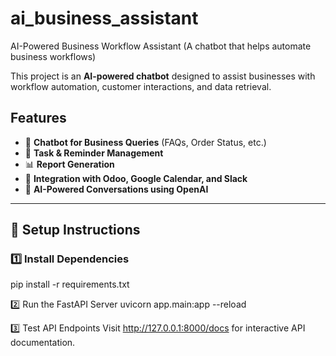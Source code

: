 # ai_business_assistant
AI-Powered Business Workflow Assistant (A chatbot that helps automate business workflows)


This project is an **AI-powered chatbot** designed to assist businesses with workflow automation, customer interactions, and data retrieval.

## Features  
- 💬 **Chatbot for Business Queries** (FAQs, Order Status, etc.)  
- 📅 **Task & Reminder Management**  
- 📊 **Report Generation**  
- 🔌 **Integration with Odoo, Google Calendar, and Slack**  
- 🤖 **AI-Powered Conversations using OpenAI**  


---

## 🔧 Setup Instructions

### 1️⃣ Install Dependencies

pip install -r requirements.txt

2️⃣ Run the FastAPI Server
uvicorn app.main:app --reload

3️⃣ Test API Endpoints
Visit http://127.0.0.1:8000/docs for interactive API documentation.


